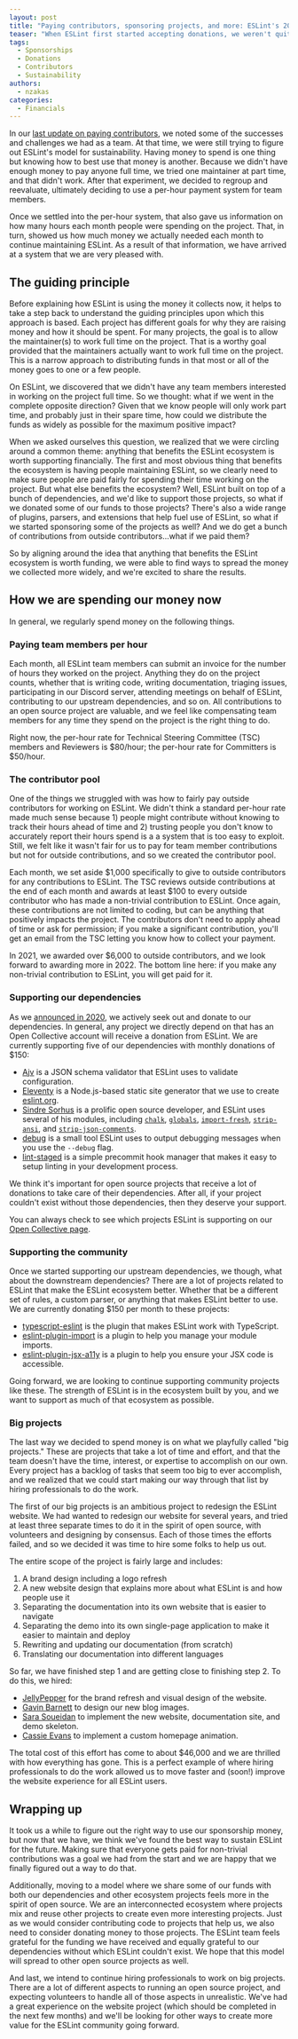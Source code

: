 ```yaml
---
layout: post
title: "Paying contributors, sponsoring projects, and more: ESLint's 2022 spending plan"
teaser: "When ESLint first started accepting donations, we weren't quite sure how to fairly distribute the proceeds. Now, three years into accepting donations, we've settled on a plan for how to use our funds for the betterment of the ESLint project and ecosystem."
tags:
  - Sponsorships
  - Donations
  - Contributors
  - Sustainability
authors:
  - nzakas
categories:
  - Financials
---
```


In our [last update on paying contributors](https://eslint.org/blog/2020/10/year-paying-contributors-review), we noted some of the successes and challenges we had as a team. At that time, we were still trying to figure out ESLint's model for sustainability. Having money to spend is one thing but knowing how to best use that money is another. Because we didn't have enough money to pay anyone full time, we tried one maintainer at part time, and that didn't work. After that experiment, we decided to regroup and reevaluate, ultimately deciding to use a per-hour payment system for team members.

Once we settled into the per-hour system, that also gave us information on how many hours each month people were spending on the project. That, in turn, showed us how much money we actually needed each month to continue maintaining ESLint. As a result of that information, we have arrived at a system that we are very pleased with.

## The guiding principle

Before explaining how ESLint is using the money it collects now, it helps to take a step back to understand the guiding principles upon which this approach is based. Each project has different goals for why they are raising money and how it should be spent. For many projects, the goal is to allow the maintainer(s) to work full time on the project. That is a worthy goal provided that the maintainers actually want to work full time on the project. This is a narrow approach to distributing funds in that most or all of the money goes to one or a few people. 

On ESLint, we discovered that we didn't have any team members interested in working on the project full time. So we thought: what if we went in the complete opposite direction? Given that we know people will only work part time, and probably just in their spare time, how could we distribute the funds as widely as possible for the maximum positive impact?

When we asked ourselves this question, we realized that we were circling around a common theme: anything that benefits the ESLint ecosystem is worth supporting financially. The first and most obvious thing that benefits the ecosystem is having people maintaining ESLint, so we clearly need to make sure people are paid fairly for spending their time working on the project. But what else benefits the ecosystem? Well, ESLint built on top of a bunch of dependencies, and we'd like to support those projects, so what if we donated some of our funds to those projects? There's also a wide range of plugins, parsers, and extensions that help fuel use of ESLint, so what if we started sponsoring some of the projects as well? And we do get a bunch of contributions from outside contributors...what if we paid them?

So by aligning around the idea that anything that benefits the ESLint ecosystem is worth funding, we were able to find ways to spread the money we collected more widely, and we're excited to share the results.

## How we are spending our money now

In general, we regularly spend money on the following things.

### Paying team members per hour

Each month, all ESLint team members can submit an invoice for the number of hours they worked on the project. Anything they do on the project counts, whether that is writing code, writing documentation, triaging issues, participating in our Discord server, attending meetings on behalf of ESLint, contributing to our upstream dependencies, and so on. All contributions to an open source project are valuable, and we feel like compensating team members for any time they spend on the project is the right thing to do.

Right now, the per-hour rate for Technical Steering Committee (TSC) members and Reviewers is $80/hour; the per-hour rate for Committers is $50/hour.

### The contributor pool

One of the things we struggled with was how to fairly pay outside contributors for working on ESLint. We didn't think a standard per-hour rate made much sense because 1) people might contribute without knowing to track their hours ahead of time and 2) trusting people you don't know to accurately report their hours spend is a a system that is too easy to exploit. Still, we felt like it wasn't fair for us to pay for team member contributions but not for outside contributions, and so we created the contributor pool.

Each month, we set aside $1,000 specifically to give to outside contributors for any contributions to ESLint. The TSC reviews outside contributions at the end of each month and awards at least $100 to every outside contributor who has made a non-trivial contribution to ESLint. Once again, these contributions are not limited to coding, but can be anything that positively impacts the project. The contributors don't need to apply ahead of time or ask for permission; if you make a significant contribution, you'll get an email from the TSC letting you know how to collect your payment.

In 2021, we awarded over $6,000 to outside contributors, and we look forward to awarding more in 2022. The bottom line here: if you make any non-trivial contribution to ESLint, you will get paid for it.

### Supporting our dependencies

As we [announced in 2020](https://eslint.org/blog/2020/09/supporting-eslint-dependencies), we actively seek out and donate to our dependencies. In general, any project we directly depend on that has an Open Collective account will receive a donation from ESLint. We are currently supporting five of our dependencies with monthly donations of $150:

* [Ajv](https://npmjs.com/package/ajv) is a JSON schema validator that ESLint uses to validate configuration.
* [Eleventy](https://www.11ty.dev/) is a Node.js-based static site generator that we use to create [eslint.org](http://eslint.org).
* [Sindre Sorhus](https://sindresorhus.com/) is a prolific open source developer, and ESLint uses several of his modules, including [`chalk`](https://npmjs.com/package/chalk), [`globals`](https://npmjs.com/package/globals), [`import-fresh`](https://npmjs.com/package/import-fresh), [`strip-ansi`](https://npmjs.com/package/strip-ansi), and [`strip-json-comments`](https://npmjs.com/package/strip-json-comments).
* [debug](https://npmjs.com/package/debug) is a small tool ESLint uses to output debugging messages when you use the `--debug` flag. 
* [lint-staged](https://npmjs.com/package/lint-staged) is a simple precommit hook manager that makes it easy to setup linting in your development process.

We think it's important for open source projects that receive a lot of donations to take care of their dependencies. After all, if your project couldn't exist without those dependencies, then they deserve your support.

You can always check to see which projects ESLint is supporting on our [Open Collective page](https://opencollective.com/eslint#category-CONTRIBUTIONS).

### Supporting the community

Once we started supporting our upstream dependencies, we though, what about the downstream dependencies? There are a lot of projects related to ESLint that make the ESLint ecosystem better. Whether that be a different set of rules, a custom parser, or anything that makes ESLint better to use. We are currently donating $150 per month to these projects:

* [typescript-eslint](https://github.com/typescript-eslint) is the plugin that makes ESLint work with TypeScript.
* [eslint-plugin-import](https://npmjs.com/package/eslint-plugin-import) is a plugin to help you manage your module imports.
* [eslint-plugin-jsx-a11y](https://npmjs.com/package/eslint-plugin-jsx-a11y) is a plugin to help you ensure your JSX code is accessible.

Going forward, we are looking to continue supporting community projects like these. The strength of ESLint is in the ecosystem built by you, and we want to support as much of that ecosystem as possible.

### Big projects

The last way we decided to spend money is on what we playfully called "big projects." These are projects that take a lot of time and effort, and that the team doesn't have the time, interest, or expertise to accomplish on our own. Every project has a backlog of tasks that seem too big to ever accomplish, and we realized that we could start making our way through that list by hiring professionals to do the work.

The first of our big projects is an ambitious project to redesign the ESLint website. We had wanted to redesign our website for several years, and tried at least three separate times to do it in the spirit of open source, with volunteers and designing by consensus. Each of those times the efforts failed, and so we decided it was time to hire some folks to help us out.

The entire scope of the project is fairly large and includes:

1. A brand design including a logo refresh
1. A new website design that explains more about what ESLint is and how people use it
1. Separating the documentation into its own website that is easier to navigate
1. Separating the demo into its own single-page application to make it easier to maintain and deploy
1. Rewriting and updating our documentation (from scratch)
1. Translating our documentation into different languages

So far, we have finished step 1 and are getting close to finishing step 2. To do this, we hired:

* [JellyPepper](https://jellypepper.com/) for the brand refresh and visual design of the website.
* [Gavin Barnett](https://gavinbarnett.com/) to design our new blog images.
* [Sara Soueidan](https://www.sarasoueidan.com/) to implement the new website, documentation site, and demo skeleton.
* [Cassie Evans](https://www.cassie.codes/) to implement a custom homepage animation.

The total cost of this effort has come to about $46,000 and we are thrilled with how everything has gone. This is a perfect example of where hiring professionals to do the work allowed us to move faster and (soon!) improve the website experience for all ESLint users.

## Wrapping up

It took us a while to figure out the right way to use our sponsorship money, but now that we have, we think we've found the best way to sustain ESLint for the future. Making sure that everyone gets paid for non-trivial contributions was a goal we had from the start and we are happy that we finally figured out a way to do that.

Additionally, moving to a model where we share some of our funds with both our dependencies and other ecosystem projects feels more in the spirit of open source. We are an interconnected ecosystem where projects mix and reuse other projects to create even more interesting projects. Just as we would consider contributing code to projects that help us, we also need to consider donating money to those projects. The ESLint team feels grateful for the funding we have received and equally grateful to our dependencies without which ESLint couldn't exist. We hope that this model will spread to other open source projects as well.

And last, we intend to continue hiring professionals to work on big projects. There are a lot of different aspects to running an open source project, and expecting volunteers to handle all of those aspects in unrealistic. We've had a great experience on the website project (which should be completed in the next few months) and we'll be looking for other ways to create more value for the ESLint community going forward.
